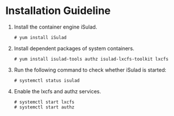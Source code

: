 # Installation Guideline

1. Install the container engine iSulad.

    ```shell
    # yum install iSulad
    ```

2. Install dependent packages of system containers.

    ```shell
    # yum install isulad-tools authz isulad-lxcfs-toolkit lxcfs
    ```

3. Run the following command to check whether iSulad is started:

    ```shell
    # systemctl status isulad
    ```

4. Enable the lxcfs and authz services.

    ```shell
    # systemctl start lxcfs
    # systemctl start authz
    ```
